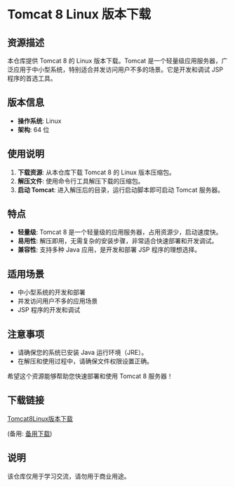 # Tomcat 8 Linux 版本下载

## 资源描述

本仓库提供 Tomcat 8 的 Linux 版本下载。Tomcat 是一个轻量级应用服务器，广泛应用于中小型系统，特别适合并发访问用户不多的场景。它是开发和调试 JSP 程序的首选工具。

## 版本信息

- **操作系统**: Linux
- **架构**: 64 位

## 使用说明

1. **下载资源**: 从本仓库下载 Tomcat 8 的 Linux 版本压缩包。
2. **解压文件**: 使用命令行工具解压下载的压缩包。
3. **启动 Tomcat**: 进入解压后的目录，运行启动脚本即可启动 Tomcat 服务器。

## 特点

- **轻量级**: Tomcat 8 是一个轻量级的应用服务器，占用资源少，启动速度快。
- **易用性**: 解压即用，无需复杂的安装步骤，非常适合快速部署和开发调试。
- **兼容性**: 支持多种 Java 应用，是开发和部署 JSP 程序的理想选择。

## 适用场景

- 中小型系统的开发和部署
- 并发访问用户不多的应用场景
- JSP 程序的开发和调试

## 注意事项

- 请确保您的系统已安装 Java 运行环境（JRE）。
- 在解压和使用过程中，请确保文件权限设置正确。

希望这个资源能够帮助您快速部署和使用 Tomcat 8 服务器！

## 下载链接
[Tomcat8Linux版本下载](https://pan.quark.cn/s/02b9fe275060) 

(备用: [备用下载](https://pan.baidu.com/s/15U755FHqyX_EbesREU_ZGg?pwd=1234))

## 说明

该仓库仅用于学习交流，请勿用于商业用途。
